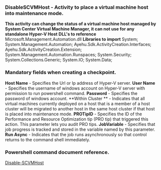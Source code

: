 ﻿
### DisableSCVMHost - Activity to place a virtual machine host into maintenance mode. 
**This activity can change the status of a virtual machine host managed by System Center Virtual Machine Manager, it can not use for any standalone Hyper-V Host**
**DLL's to reference**
Microsoft.Management.Automation.dll
**Libraries to import**
System;
System.Management.Automation;
Ayehu.Sdk.ActivityCreation.Interfaces;
Ayehu.Sdk.ActivityCreation.Extension;
System.Management.Automation.Runspaces;
System.Security;
System.Collections.Generic;
System.IO;
System.Data;

### Mandatory fields when creating a checkpoint.
**Host Name** - Specifies the Url or Ip address of Hyper-V server.
**User Name** - Specifies the username of windows account on Hyper-V server with permission to run powershell command.
**Password** - Specifies the password of windows account.
**Within Cluster ** - Indicates that all virtual machines currently deployed on a host that is a member of a host cluster will be migrated to another host in the same host cluster if that host is placed into maintenance mode.
**PROTipID** - Specifies the ID of the Performance and Resource Optimization tip (PRO tip) that triggered this action. This parameter lets you audit PRO tips.
**JobVariable** - Specifies that job progress is tracked and stored in the variable named by this parameter.
**Run Async** - Indicates that the job runs asynchronously so that control returns to the command shell immediately.

### Powershell command document reference.

[Disable-SCVMHost](https://docs.microsoft.com/en-us/powershell/module/virtualmachinemanager/disable-scvmhost?view=systemcenter-ps-2019)